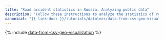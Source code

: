 ```yaml
---
title: "Road accident statistics in Russia. Analyzing public data"
description: "Follow these instructions to analyze the statistics of road accidents in Russia using the relevant public data."
canonical: "{{ link-docs }}/tutorials/datalens/data-from-csv-geo-visualization"
---
```


{% include [data-from-csv-geo-visualization](../../_tutorials/datalens/data-from-csv-geo-visualization.md) %}
